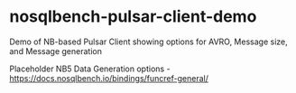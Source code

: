 # nosqlbench-pulsar-client-demo
Demo of NB-based Pulsar Client showing options for AVRO, Message size, and Message generation 


Placeholder NB5 Data Generation options - https://docs.nosqlbench.io/bindings/funcref-general/
